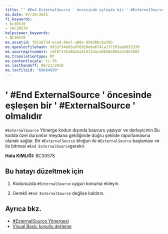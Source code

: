 ```yaml
---
title: "' #End ExternalSource ' öncesinde eşleşen bir ' #ExternalSource ' olmalıdır"
ms.date: 07/20/2015
f1_keywords:
- bc30578
- vbc30578
helpviewer_keywords:
- BC30578
ms.assetid: f011673d-eced-46a7-a08e-d54d86c8a76b
ms.openlocfilehash: 9932f34b85ed70920e0a6741a1f7283ae6d52330
ms.sourcegitcommit: cdf67135a98a5a51913dacddb58e004a3c867802
ms.translationtype: MT
ms.contentlocale: tr-TR
ms.lasthandoff: 08/21/2019
ms.locfileid: "69664930"
---
```

# <a name="end-externalsource-must-be-preceded-by-a-matching-externalsource"></a>' #End ExternalSource ' öncesinde eşleşen bir ' #ExternalSource ' olmalıdır
`#ExternalSource` Yönerge kodun dışında başvuru yapıyor ve derleyicinin Bu kodda özel durumlar meydana geldiğinde doğru şekilde raporlamasına olanak sağlar. Bir `#ExternalSource` bloğun ile `#ExternalSource` başlaması ve ile bitmesi `#End ExternalSource`gerekir.  
  
 **Hata KIMLIĞI:** BC30578  
  
## <a name="to-correct-this-error"></a>Bu hatayı düzeltmek için  
  
1. Kodunuzda `#ExternalSource` uygun konuma ekleyin.  
  
2. Gerekli `#End ExternalSource` değilse kaldırın.  
  
## <a name="see-also"></a>Ayrıca bkz.

- [#ExternalSource Yönergesi](../../visual-basic/language-reference/directives/externalsource-directive.md)
- [Visual Basic koşullu derleme](../programming-guide/program-structure/conditional-compilation.md)
